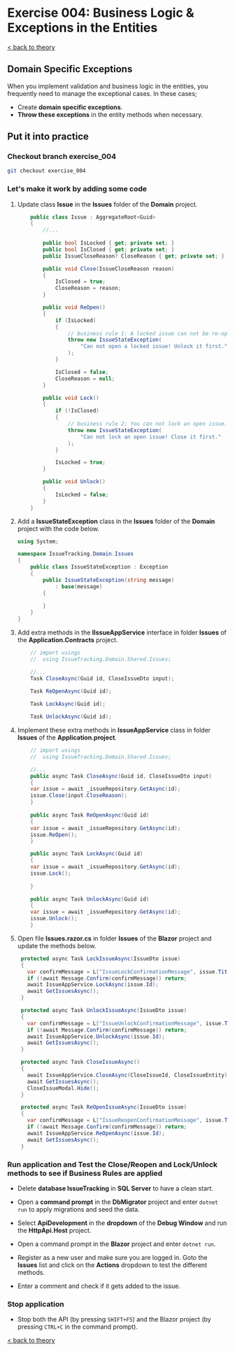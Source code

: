 # Exercise 004: Business Logic & Exceptions in the Entities

[< back to theory](../docs/part3/part3-Implementation-The-Building-Blocks.md#theory_exercise_004)

## Domain Specific Exceptions

When you implement validation and business logic in the entities, you frequently need to manage the exceptional cases. In these cases;

* Create **domain specific exceptions**.
* **Throw these exceptions** in the entity methods when necessary.

## Put it into practice

### Checkout branch exercise_004

```bash
git checkout exercise_004
```

### Let's make it work by adding some code

1. Update class **Issue** in the **Issues** folder of the **Domain** project.

    ```csharp
        public class Issue : AggregateRoot<Guid>
        {
            //...
            
            public bool IsLocked { get; private set; }
            public bool IsClosed { get; private set; }
            public IssueCloseReason? CloseReason { get; private set; }

            public void Close(IssueCloseReason reason)
            {
                IsClosed = true;
                CloseReason = reason;
            }

            public void ReOpen()
            {
                if (IsLocked)
                {
                    // business rule 1: A locked issue can not be re-opened.
                    throw new IssueStateException(
                        "Can not open a locked issue! Unlock it first."
                    );
                }

                IsClosed = false;
                CloseReason = null;
            }

            public void Lock()
            {
                if (!IsClosed)
                {
                    // business rule 2: You can not lock an open issue.
                    throw new IssueStateException(
                        "Can not lock an open issue! Close it first."
                    );
                }

                IsLocked = true;
            }

            public void Unlock()
            {
                IsLocked = false;
            }
        }
    ```

2. Add a  **IssueStateException** class in the **Issues** folder of the  **Domain** project with the code below.

    ```csharp
    using System;

    namespace IssueTracking.Domain.Issues
    {
        public class IssueStateException : Exception
        {
            public IssueStateException(string message)
                : base(message)
            {
                
            }
        }
    }
    ```

3. Add extra methods in the **IIssueAppService** interface in folder **Issues** of the **Application.Contracts** project.

    ```csharp
        // import usings
        //  using IssueTracking.Domain.Shared.Issues;

        //...
        Task CloseAsync(Guid id, CloseIssueDto input);
        
        Task ReOpenAsync(Guid id);

        Task LockAsync(Guid id);

        Task UnlockAsync(Guid id);
    ```

4. Implement these extra methods in **IssueAppService** class in folder **Issues** of the **Application.project**.

    ```csharp
        // import usings
        //  using IssueTracking.Domain.Shared.Issues;

        //...
        public async Task CloseAsync(Guid id, CloseIssueDto input)
        {
        var issue = await _issueRepository.GetAsync(id);
        issue.Close(input.CloseReason);
        }
        
        public async Task ReOpenAsync(Guid id)
        {
        var issue = await _issueRepository.GetAsync(id);
        issue.ReOpen();      
        }

        public async Task LockAsync(Guid id)
        {
        var issue = await _issueRepository.GetAsync(id);
        issue.Lock();
        
        }

        public async Task UnlockAsync(Guid id)
        {
        var issue = await _issueRepository.GetAsync(id);
        issue.Unlock();
        }
    ```

5. Open file **Issues.razor.cs** in folder **Issues** of the **Blazor** project and update the methods below.

   ```csharp
    protected async Task LockIssueAsync(IssueDto issue)
    {
      var confirmMessage = L["IssueLockConfirmationMessage", issue.Title];
      if (!await Message.Confirm(confirmMessage)) return;
      await IssueAppService.LockAsync(issue.Id);
      await GetIssuesAsync();
    }

    protected async Task UnlockIssueAsync(IssueDto issue)
    {
      var confirmMessage = L["IssueUnlockConfirmationMessage", issue.Title];
      if (!await Message.Confirm(confirmMessage)) return;
      await IssueAppService.UnlockAsync(issue.Id);
      await GetIssuesAsync();
    }

    protected async Task CloseIssueAsync()
    {
      await IssueAppService.CloseAsync(CloseIssueId, CloseIssueEntity);
      await GetIssuesAsync();
      CloseIssueModal.Hide();
    }

    protected async Task ReOpenIssueAsync(IssueDto issue)
    {
      var confirmMessage = L["IssueReopenConfirmationMessage", issue.Title];
      if (!await Message.Confirm(confirmMessage)) return;
      await IssueAppService.ReOpenAsync(issue.Id);
      await GetIssuesAsync();
    }
   ```

### Run application and Test the Close/Reopen and Lock/Unlock methods to see if Business Rules are applied

* Delete **database IssueTracking** in **SQL Server** to have a clean start.

* Open a **command prompt** in the **DbMigrator** project and enter `dotnet run` to apply migrations and seed the data.

* Select **ApiDevelopment** in the **dropdown** of the **Debug Window** and run the **HttpApi.Host** project.

* Open a command prompt in the **Blazor** project and enter `dotnet run`.

* Register as a new user and make sure you are logged in. Goto the **Issues** list and click on the **Actions** dropdown to test the different methods.

* Enter a comment and check if it gets added to the issue.

### Stop application

* Stop both the API (by pressing `SHIFT+F5`) and the Blazor project (by pressing `CTRL+C` in the command prompt).

[< back to theory](../docs/part3/part3-Implementation-The-Building-Blocks.md#theory_exercise_004)
